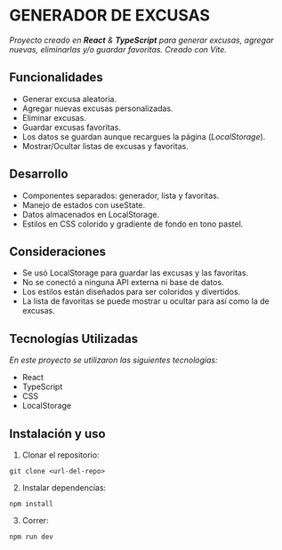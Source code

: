 # GENERADOR DE EXCUSAS

_Proyecto creado en **React** & **TypeScript** para generar excusas, agregar nuevas, eliminarlas y/o guardar favoritas. Creado con Vite._

## Funcionalidades

- Generar excusa aleatoria.
- Agregar nuevas excusas personalizadas.
- Eliminar excusas.
- Guardar excusas favoritas.
- Los datos se guardan aunque recargues la página (_LocalStorage_).
- Mostrar/Ocultar listas de excusas y favoritas.

## Desarrollo

- Componentes separados: generador, lista y favoritas.
- Manejo de estados con useState.
- Datos almacenados en LocalStorage.
- Estilos en CSS colorido y gradiente de fondo en tono pastel.


## Consideraciones

- Se usó LocalStorage para guardar las excusas y las favoritas.
- No se conectó a ninguna API externa ni base de datos.
- Los estilos están diseñados para ser coloridos y divertidos.
- La lista de favoritas se puede mostrar u ocultar para así como la de excusas.


## Tecnologías Utilizadas

_En este proyecto se utilizaron las siguientes tecnologías:_

- React
- TypeScript
- CSS
- LocalStorage


## Instalación y uso

1. Clonar el repositorio:
```
git clone <url-del-repo>
```
2. Instalar dependencias:
```
npm install
```
3. Correr:
```
npm run dev
```